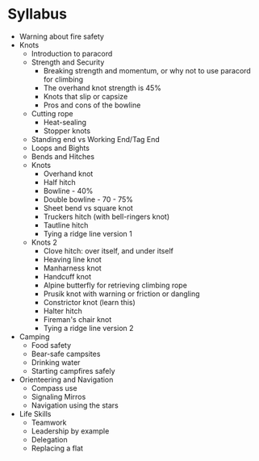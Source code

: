 # Syllabus

- Warning about fire safety
- Knots
    + Introduction to paracord
    + Strength and Security
        * Breaking strength and momentum, or why not to use paracord for climbing
        * The overhand knot strength is 45%
        * Knots that slip or capsize
        * Pros and cons of the bowline
    + Cutting rope
        * Heat-sealing
        * Stopper knots
    + Standing end vs Working End/Tag End
    + Loops and Bights
    + Bends and Hitches
    + Knots
        * Overhand knot
        * Half hitch
        * Bowline - 40%
        * Double bowline - 70 - 75%
        * Sheet bend vs square knot
        * Truckers hitch (with bell-ringers knot)
        * Tautline hitch
        * Tying a ridge line version 1
    + Knots 2
        * Clove hitch: over itself, and under itself
        * Heaving line knot
        * Manharness knot
        * Handcuff knot
        * Alpine butterfly for retrieving climbing rope
        * Prusik knot with warning or friction or dangling
        * Constrictor knot (learn this)
        * Halter hitch
        * Fireman's chair knot
        * Tying a ridge line version 2
- Camping
    + Food safety
    + Bear-safe campsites
    + Drinking water
    + Starting campfires safely
- Orienteering and Navigation
    + Compass use
    + Signaling Mirros
    + Navigation using the stars
- Life Skills
    + Teamwork
    + Leadership by example
    + Delegation
    + Replacing a flat

